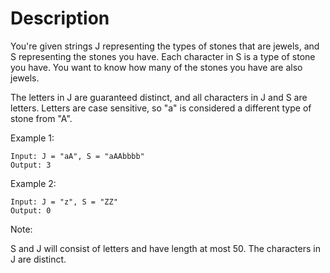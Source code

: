 # Description
You're given strings J representing the types of stones that are jewels, and S representing the stones you have.  Each character in S is a type of stone you have.  You want to know how many of the stones you have are also jewels.

The letters in J are guaranteed distinct, and all characters in J and S are letters. Letters are case sensitive, so "a" is considered a different type of stone from "A".

Example 1:

~~~
Input: J = "aA", S = "aAAbbbb"
Output: 3
~~~

Example 2:

~~~
Input: J = "z", S = "ZZ"
Output: 0
~~~

Note:

S and J will consist of letters and have length at most 50.
The characters in J are distinct.